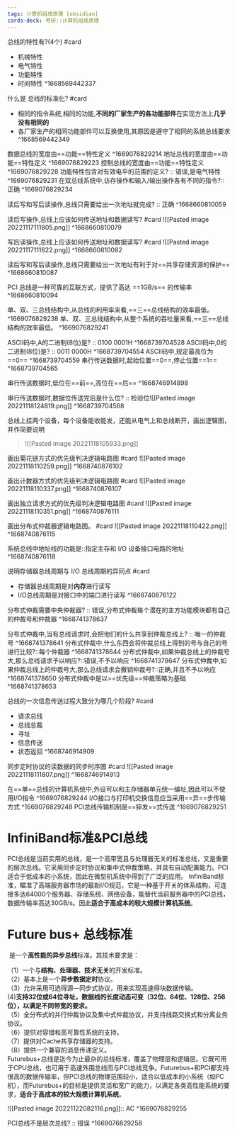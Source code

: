 ```yaml
---
tags: 计算机组成原理 [obsidian] 
cards-deck: 考研::计算机组成原理
---
```


总线的特性有?(4个) #card 
- 机械特性
- 电气特性
- 功能特性
- 时间特性
^1668569442337

什么是 总线的标准化? #card 
- 相同的指令系统,相同的功能,**不同的厂家生产的各功能部件**在实现方法上**几乎没有相同的**
- 各厂家生产的相同功能部件可以互换使用,其原因是遵守了相同的系统总线要求
^1668569442349

数据总线的宽度由==功能==特性定义
^1669076829214
地址总线的宽度由==功能==特性定义
^1669076829223
控制总线的宽度由==功能==特性定义
^1669076829228
功能特性包含对有效电平的范围的定义? :: 错误,是电气特性 ^1669076829231
在双总线系统中,访存操作和输入/输出操作各有不同的指令?::正确 ^1669076829234




读后写和写后读操作,总线只需要给出一次地址就完成? :: 正确 ^1668660810059

读后写操作,总线上应该如何传送地址和数据读写?  #card 
![[Pasted image 20221117111805.png]]
^1668660810079

写后读操作,总线上应该如何传送地址和数据读写?  #card 
![[Pasted image 20221117111822.png]]
^1668660810082


读后写和写后读操作,总线只需要给出一次地址有利于对==共享存储资源的保护==
^1668660810087

PCI 总线是一种可靠的互联方式，提供了高达 ==1GB/s== 的传输率
^1668660810094

单、双、三总线结构中,从总线的利用率来看,==三==总线结构的效率最低。
^1669076829238
单、双、三总线结构中,从整个系统的吞吐量来看,==三==总线结构的效率最低。
^1669076829241


ASCII码中,A的二进制(8位)是? :: 0100 0001H ^1668739704528
ASCII码中,0的二进制(8位)是? :: 0011 0000H ^1668739704554
ASCII码中,规定最高位为==0==
^1668739704559
串行传送数据时,起始位置==0==,停止位置==1==
^1668739704565

串行传送数据时,低位在==前==,高位在==后==
^1668746914898


串行传送数据时,数据位传送完后是什么位? :: 检验位![[Pasted image 20221118124819.png]]
^1668739704568


总线上挂两个设备，每个设备能收能发，还能从电气上和总线断开，画出逻辑图，并作简要说明
>![[Pasted image 20221118105933.png]]

画出菊花链方式的优先级判决逻辑电路图 #card 
![[Pasted image 20221118110259.png]]
^1668740876102


画出计数器方式的优先级判决逻辑电路图 #card 
![[Pasted image 20221118110337.png]]
^1668740876107

画出独立请求方式的优先级判决逻辑电路图 #card 
![[Pasted image 20221118110351.png]]
^1668740876111



画出分布式仲裁器逻辑电路图。 #card 
![[Pasted image 20221118110422.png]]
^1668740876115

系统总线中地址线的功能是::指定主存和 I/O 设备接口电路的地址 ^1668740876118

说明存储器总线周期与 I/O 总线周期的异同点 #card 
- 存储器总线周期是对**内存**进行读写
- I/O总线周期是对接口中的端口进行读写
^1668740876122

分布式仲裁需要中央仲裁器? :: 错误,分布式仲裁每个潜在的主方功能模块都有自己的仲裁号和仲裁器 ^1668741378637

分布式仲裁中,当有总线请求时,会把他们的什么共享到仲裁总线上? :: 唯一的仲裁号 ^1668741378641
分布式仲裁中,什么东西会将仲裁总线上得到的号与自己的号进行比较?::每个仲裁器 ^1668741378644
分布式仲裁中,如果仲裁总线上的仲裁号大,那么总线请求予以响应?::错误,不予以响应 ^1668741378647
分布式仲裁中,如果仲裁总线上的仲裁号大,那么总线请求会撤销仲裁号?::正确,并且不予以响应 ^1668741378650
分布式仲裁中是以==优先级==仲裁策略为基础
^1668741378653

总线的一次信息传送过程大致分为哪几个阶段?  #card 
- 请求总线
- 总线总裁
- 寻址
- 信息传送
- 状态返回
^1668746914909


同步定时协议的读数据的同步时序图 #card 
![[Pasted image 20221118111807.png]]
^1668746914913

在==单==总线的计算机系统中,外设可以和主存储器单元统一编址,因此可以不使用I/O指令
^1669076829244
I/O接口与打印机交换信息应当采用==异==步传输方式
^1669076829248
PCI总线传输机制是==猝发==式传送
^1669076829251

# InfiniBand标准&PCI总线
PCI总线是当前实用的总线，是一个高带宽且与处理器无关的标准总线，又是重要的层次总线。它采用同步定时协议和集中式仲裁策略，并具有自动配置能力。PCI适合于低成本的小系统，因此在微型机系统中得到了广泛的应用。
InfiniBand标准，瞄准了高端服务器市场的最新I/O规范，它是一种基于开关的体系结构，可连接多达64000个服务器、存储系统、网络设备，能替代当前服务器中的PCI总线，数据传输率高达30GB/s。因此**适合于高成本的较大规模计算机系统**。




# Future bus+ 总线标准

 是一个**高性能的异步总线**标准。其技术要求是：

（1）一个与**结构、处理器、技术无关**的开发标准。  
（2）基本上是一个**异步数据定时**协议。  
（3）允许采用可选得源—同步式协议，用来实现高速得块数据传输。  
(4)**支持32位或64位寻址，数据线的长度动态可变（32位、64位、128位、256位），以满足不同带宽的要求。**  
（5）全分布式的并行仲裁协议及集中式仲裁协议，并支持线路交换式和分离业务协议。  
（6）提供对容错和高可靠性系统的支持。  
（7）提供对Cache共享存储器的支持。  
（8）提供一个兼容的消息传递定义。  
Futurebus+总线是迄今为止最杂的总线标准，覆盖了物理层和逻辑层。它既可用于CPU总线，也可用于高速外围总线而与PCI总线竞争。Futurebus+和PCI都支持很高的数据传输率，但PCI总线的物理范围较小，适合以低成本的小系统（如PC机），而Futurebus+的目标是提供灵活和宽广的能力，以满足各类高性能系统的要求，**适合于高成本的较大规模计算机系统**。

![[Pasted image 20221122082116.png]]:: AC ^1669076829255


PCI总线不是层次总线? :: 错误 ^1669076829258
